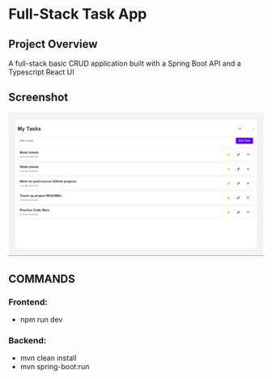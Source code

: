 # Full-Stack Task App

## Project Overview
A full-stack basic CRUD application built with a Spring Boot API and a Typescript React UI


## Screenshot
![Project Screenshot](project-screenshot.png)




## COMMANDS

### Frontend:
- npm run dev

### Backend:
- mvn clean install
- mvn spring-boot:run



